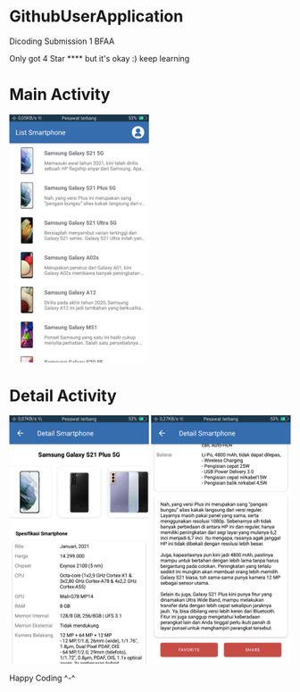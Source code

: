 # GithubUserApplication
Dicoding Submission 1 BFAA


Only got 4 Star **** but it's okay :) keep learning 


# Main Activity
<img src="https://github.com/lolimilkita/Android-DicodingSubmissionPemula/blob/master/screenshot_app/screenshot_(1).png" width="250px" height="auto">

# Detail Activity
<img src="https://github.com/lolimilkita/Android-DicodingSubmissionPemula/blob/master/screenshot_app/screenshot_(2).png" width="250px" height="auto"> <img src="https://github.com/lolimilkita/Android-DicodingSubmissionPemula/blob/master/screenshot_app/screenshot_(3).png" width="250px" height="auto">


Happy Coding ^-^
